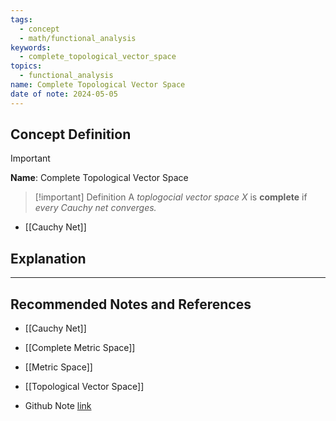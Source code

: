 ```yaml
---
tags:
  - concept
  - math/functional_analysis
keywords:
  - complete_topological_vector_space
topics:
  - functional_analysis
name: Complete Topological Vector Space
date of note: 2024-05-05
---
```


## Concept Definition

>[!important]
>**Name**:  Complete Topological Vector Space


>[!important] Definition
>A *toplogocial vector space* $X$ is **complete** if *every Cauchy net converges.*


- [[Cauchy Net]]


## Explanation





-----------
##  Recommended Notes and References

- [[Cauchy Net]]
- [[Complete Metric Space]]
- [[Metric Space]]


- [[Topological Vector Space]]
- Github Note [link](https://github.com/TianpeiLuke/SelfStudyNotes/tree/master/self-study/probability_and_measure_theory)